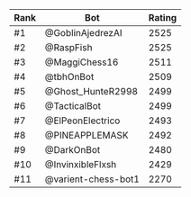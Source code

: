 Rank|Bot|Rating
---|---|---
#1|@GoblinAjedrezAI|2525
#2|@RaspFish|2525
#3|@MaggiChess16|2511
#4|@tbhOnBot|2509
#5|@Ghost_HunteR2998|2499
#6|@TacticalBot|2499
#7|@ElPeonElectrico|2493
#8|@PINEAPPLEMASK|2492
#9|@DarkOnBot|2480
#10|@InvinxibleFlxsh|2429
#11|@varient-chess-bot1|2270
